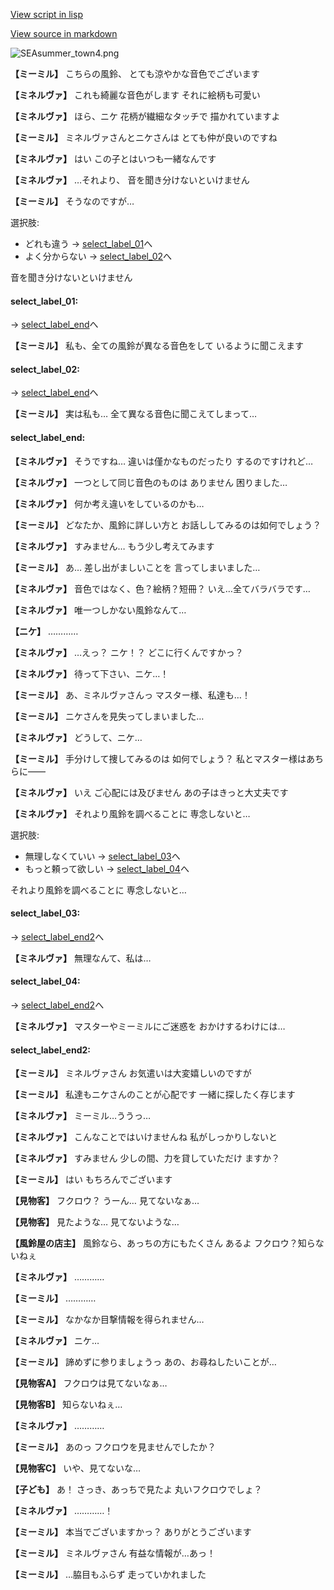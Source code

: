 [View script in lisp](../scripts/202207090.txt)

[View source in markdown](202207090.md)

![SEAsummer_town4.png](../images/backgrounds/SEAsummer_town4.png)

**【ミーミル】**
こちらの風鈴、
とても涼やかな音色でございます

**【ミネルヴァ】**
これも綺麗な音色がします
それに絵柄も可愛い

**【ミネルヴァ】**
ほら、ニケ
花柄が繊細なタッチで
描かれていますよ

**【ミーミル】**
ミネルヴァさんとニケさんは
とても仲が良いのですね

**【ミネルヴァ】**
はい
この子とはいつも一緒なんです

**【ミネルヴァ】**
…それより、
音を聞き分けないといけません

**【ミーミル】**
そうなのですが…

選択肢:
- どれも違う → [select_label_01](#select_label_01)へ
- よく分からない → [select_label_02](#select_label_02)へ

音を聞き分けないといけません

#### select_label_01:
 → [select_label_end](#select_label_end)へ

**【ミーミル】**
私も、全ての風鈴が異なる音色をして
いるように聞こえます

#### select_label_02:
 → [select_label_end](#select_label_end)へ

**【ミーミル】**
実は私も…
全て異なる音色に聞こえてしまって…

#### select_label_end:

**【ミネルヴァ】**
そうですね…
違いは僅かなものだったり
するのですけれど…

**【ミネルヴァ】**
一つとして同じ音色のものは
ありません
困りました…

**【ミネルヴァ】**
何か考え違いをしているのかも…

**【ミーミル】**
どなたか、風鈴に詳しい方と
お話ししてみるのは如何でしょう？

**【ミネルヴァ】**
すみません…
もう少し考えてみます

**【ミーミル】**
あ…
差し出がましいことを
言ってしまいました…

**【ミネルヴァ】**
音色ではなく、色？絵柄？短冊？
いえ…全てバラバラです…

**【ミネルヴァ】**
唯一つしかない風鈴なんて…

**【ニケ】**
…………

**【ミネルヴァ】**
…えっ？
ニケ！？
どこに行くんですかっ？

**【ミネルヴァ】**
待って下さい、ニケ…！

**【ミーミル】**
あ、ミネルヴァさんっ
マスター様、私達も…！

**【ミーミル】**
ニケさんを見失ってしまいました…

**【ミネルヴァ】**
どうして、ニケ…

**【ミーミル】**
手分けして捜してみるのは
如何でしょう？
私とマスター様はあちらに――

**【ミネルヴァ】**
いえ
ご心配には及びません
あの子はきっと大丈夫です

**【ミネルヴァ】**
それより風鈴を調べることに
専念しないと…

選択肢:
- 無理しなくていい → [select_label_03](#select_label_03)へ
- もっと頼って欲しい → [select_label_04](#select_label_04)へ

それより風鈴を調べることに
専念しないと…

#### select_label_03:
 → [select_label_end2](#select_label_end2)へ

**【ミネルヴァ】**
無理なんて、私は…

#### select_label_04:
 → [select_label_end2](#select_label_end2)へ

**【ミネルヴァ】**
マスターやミーミルにご迷惑を
おかけするわけには…

#### select_label_end2:

**【ミーミル】**
ミネルヴァさん
お気遣いは大変嬉しいのですが

**【ミーミル】**
私達もニケさんのことが心配です
一緒に探したく存じます

**【ミネルヴァ】**
ミーミル…ううっ…

**【ミネルヴァ】**
こんなことではいけませんね
私がしっかりしないと

**【ミネルヴァ】**
すみません
少しの間、力を貸していただけ
ますか？

**【ミーミル】**
はい
もちろんでございます

**【見物客】**
フクロウ？
うーん…
見てないなぁ…

**【見物客】**
見たような…
見てないような…

**【風鈴屋の店主】**
風鈴なら、あっちの方にもたくさん
あるよ
フクロウ？知らないねぇ

**【ミネルヴァ】**
…………

**【ミーミル】**
…………

**【ミーミル】**
なかなか目撃情報を得られません…

**【ミネルヴァ】**
ニケ…

**【ミーミル】**
諦めずに参りましょうっ
あの、お尋ねしたいことが…

**【見物客A】**
フクロウは見てないなぁ…

**【見物客B】**
知らないねぇ…

**【ミネルヴァ】**
…………

**【ミーミル】**
あのっ
フクロウを見ませんでしたか？

**【見物客C】**
いや、見てないな…

**【子ども】**
あ！
さっき、あっちで見たよ
丸いフクロウでしょ？

**【ミネルヴァ】**
…………！

**【ミーミル】**
本当でございますかっ？
ありがとうございます

**【ミーミル】**
ミネルヴァさん
有益な情報が…あっ！

**【ミーミル】**
…脇目もふらず
走っていかれました
